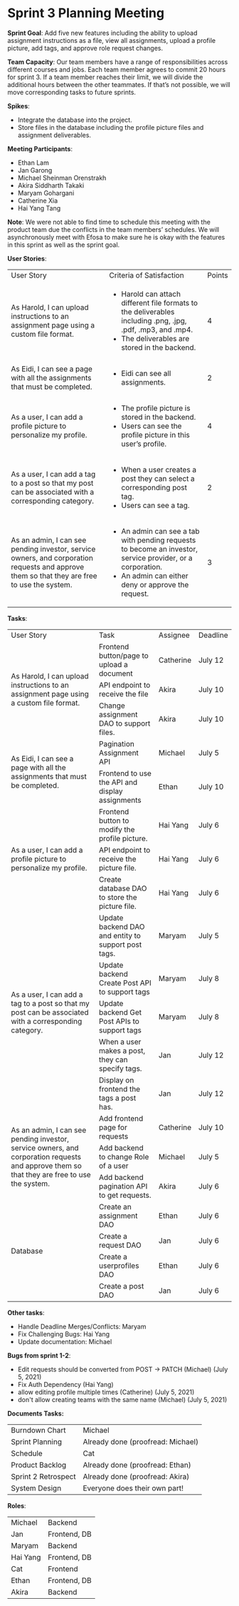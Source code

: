 <!-- Output copied to clipboard! -->

<!-----
NEW: Check the "Suppress top comment" option to remove this info from the output.

Conversion time: 1.293 seconds.


Using this Markdown file:

1. Paste this output into your source file.
2. See the notes and action items below regarding this conversion run.
3. Check the rendered output (headings, lists, code blocks, tables) for proper
   formatting and use a linkchecker before you publish this page.

Conversion notes:

* Docs to Markdown version 1.0β30
* Fri Jul 16 2021 18:30:53 GMT-0700 (PDT)
* Source doc: sprint3
* Tables are currently converted to HTML tables.
----->



# **Sprint 3 Planning Meeting**

**Sprint Goal**: Add five new features including the ability to upload assignment instructions as a file, view all assignments, upload a profile picture, add tags, and approve role request changes. 

**Team Capacity**: Our team members have a range of responsibilities across different courses and jobs. Each team member agrees to commit 20 hours for sprint 3. If a team member reaches their limit, we will divide the additional hours between the other teammates. If that’s not possible, we will move corresponding tasks to future sprints.

**Spikes**: 



* Integrate the database into the project.
* Store files in the database including the profile picture files and assignment deliverables. 

**Meeting Participants**: 



* Ethan Lam
* Jan Garong
* Michael Sheinman Orenstrakh
* Akira Siddharth Takaki
* Maryam Gohargani
* Catherine Xia
* Hai Yang Tang	

**Note**: We were not able to find time to schedule this meeting with the product team due the conflicts in the team members’ schedules. We will asynchronously meet with Efosa to make sure he is okay with the features in this sprint as well as the sprint goal.



**User Stories**:


<table>
  <tr>
   <td>User Story
   </td>
   <td>Criteria of Satisfaction
   </td>
   <td>Points
   </td>
  </tr>
  <tr>
   <td>As Harold, I can upload instructions to an assignment page using a custom file format.
   </td>
   <td>
<ul>

<li>Harold can attach different file formats to the deliverables including .png, .jpg, .pdf, .mp3, and .mp4. 

<li>The deliverables are stored in the backend.
</li>
</ul>
   </td>
   <td>4
   </td>
  </tr>
  <tr>
   <td>As Eidi, I can see a page with all the assignments that must be completed.
   </td>
   <td>
<ul>

<li>Eidi can see all assignments.
</li>
</ul>
   </td>
   <td>2
   </td>
  </tr>
  <tr>
   <td>As a user, I can add a profile picture to personalize my profile. 
   </td>
   <td>
<ul>

<li>The profile picture is stored in the backend. 

<li>Users can see the profile picture in this user’s profile.  
</li>
</ul>
   </td>
   <td>4
   </td>
  </tr>
  <tr>
   <td>As a user, I can add a tag to a post so that my post can be associated with a corresponding category.
   </td>
   <td>
<ul>

<li>When a user creates a post they can select a corresponding post tag.

<li>Users can see a tag.
</li>
</ul>
   </td>
   <td>2
   </td>
  </tr>
  <tr>
   <td>As an admin, I can see pending investor, service owners, and corporation requests and approve them so that they are free to use the system. 
   </td>
   <td>
<ul>

<li>An admin can see a tab with pending requests to become an investor, service provider, or a corporation. 

<li>An admin can either deny or approve the request.
</li>
</ul>
   </td>
   <td>3
   </td>
  </tr>
</table>




**Tasks**:


<table>
  <tr>
   <td>User Story 
   </td>
   <td>Task
   </td>
   <td>Assignee
   </td>
   <td>Deadline
   </td>
  </tr>
  <tr>
   <td rowspan="4" >As Harold, I can upload instructions to an assignment page using a custom file format.
   </td>
   <td>Frontend button/page to upload a document 
   </td>
   <td>Catherine
   </td>
   <td>July 12
   </td>
  </tr>
  <tr>
   <td>API endpoint to receive the file
   </td>
   <td>Akira
   </td>
   <td>July 10
   </td>
  </tr>
  <tr>
   <td rowspan="2" >Change assignment DAO to support files.
   </td>
   <td rowspan="2" >Akira
   </td>
   <td rowspan="2" >July 10
   </td>
  </tr>
  <tr>
  </tr>
  <tr>
   <td rowspan="2" >As Eidi, I can see a page with all the assignments that must be completed.
   </td>
   <td>Pagination Assignment API
   </td>
   <td>Michael
   </td>
   <td>July 5
   </td>
  </tr>
  <tr>
   <td>Frontend to use the API and display assignments
   </td>
   <td>Ethan
   </td>
   <td>July 10
   </td>
  </tr>
  <tr>
   <td rowspan="3" >As a user, I can add a profile picture to personalize my profile. 
   </td>
   <td>Frontend button to modify the profile picture.
   </td>
   <td>Hai Yang
   </td>
   <td>July 6
   </td>
  </tr>
  <tr>
   <td>API endpoint to receive the picture file.
   </td>
   <td>Hai Yang
   </td>
   <td>July 6
   </td>
  </tr>
  <tr>
   <td>Create database DAO to store the picture file.
   </td>
   <td>Hai Yang
   </td>
   <td>July 6
   </td>
  </tr>
  <tr>
   <td rowspan="5" >As a user, I can add a tag to a post so that my post can be associated with a corresponding category.
   </td>
   <td>Update backend DAO and entity to support post tags. 
   </td>
   <td>Maryam
   </td>
   <td>July 5
   </td>
  </tr>
  <tr>
   <td>Update backend Create Post API to support tags
   </td>
   <td>Maryam
   </td>
   <td>July 8
   </td>
  </tr>
  <tr>
   <td>Update backend Get Post APIs to support tags
   </td>
   <td>Maryam
   </td>
   <td>July 8
   </td>
  </tr>
  <tr>
   <td>When a user makes a post, they can specify tags. 
   </td>
   <td>Jan
   </td>
   <td>July 12
   </td>
  </tr>
  <tr>
   <td>Display on frontend the tags a post has.
   </td>
   <td>Jan
   </td>
   <td>July 12
   </td>
  </tr>
  <tr>
   <td rowspan="4" >As an admin, I can see pending investor, service owners, and corporation requests and approve them so that they are free to use the system. 
   </td>
   <td rowspan="2" >Add frontend page for requests
   </td>
   <td rowspan="2" >Catherine
   </td>
   <td rowspan="2" >July 10
   </td>
  </tr>
  <tr>
  </tr>
  <tr>
   <td>Add backend to change Role of a user
   </td>
   <td>Michael 
   </td>
   <td>July 5
   </td>
  </tr>
  <tr>
   <td>Add backend pagination API to get requests. 
   </td>
   <td>Akira 
   </td>
   <td>July 6
   </td>
  </tr>
  <tr>
   <td rowspan="4" >Database
   </td>
   <td>Create an assignment DAO
   </td>
   <td>Ethan
   </td>
   <td>July 6
   </td>
  </tr>
  <tr>
   <td>Create a request DAO
   </td>
   <td>Jan
   </td>
   <td>July 6
   </td>
  </tr>
  <tr>
   <td>Create a userprofiles DAO
   </td>
   <td>Ethan
   </td>
   <td>July 6
   </td>
  </tr>
  <tr>
   <td>Create a post DAO 
   </td>
   <td>Jan
   </td>
   <td>July 6
   </td>
  </tr>
</table>


**Other tasks**:



* Handle Deadline Merges/Conflicts: Maryam
* Fix Challenging Bugs: Hai Yang
* Update documentation: Michael

**Bugs from sprint 1-2**:



* Edit requests should be converted from POST -> PATCH (Michael) (July 5, 2021)
* Fix Auth Dependency (Hai Yang)
* allow editing profile multiple times (Catherine) (July 5, 2021)
* don't allow creating teams with the same name (Michael)  (July 5, 2021)

**Documents Tasks:**


<table>
  <tr>
   <td>Burndown Chart
   </td>
   <td>Michael
   </td>
  </tr>
  <tr>
   <td>Sprint Planning 
   </td>
   <td>Already done (proofread: Michael)
   </td>
  </tr>
  <tr>
   <td>Schedule
   </td>
   <td>Cat
   </td>
  </tr>
  <tr>
   <td>Product Backlog
   </td>
   <td>Already done (proofread: Ethan)
   </td>
  </tr>
  <tr>
   <td>Sprint 2 Retrospect
   </td>
   <td>Already done (proofread: Akira)
   </td>
  </tr>
  <tr>
   <td>System Design
   </td>
   <td>Everyone does their own part!
   </td>
  </tr>
</table>


**Roles**:


<table>
  <tr>
   <td>Michael
   </td>
   <td>Backend
   </td>
  </tr>
  <tr>
   <td>Jan
   </td>
   <td>Frontend, DB
   </td>
  </tr>
  <tr>
   <td>Maryam
   </td>
   <td>Backend
   </td>
  </tr>
  <tr>
   <td>Hai Yang
   </td>
   <td>Frontend, DB
   </td>
  </tr>
  <tr>
   <td>Cat
   </td>
   <td>Frontend
   </td>
  </tr>
  <tr>
   <td>Ethan
   </td>
   <td>Frontend, DB
   </td>
  </tr>
  <tr>
   <td>Akira
   </td>
   <td>Backend
   </td>
  </tr>
</table>

